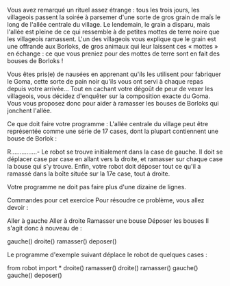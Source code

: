 Vous avez remarqué un rituel assez étrange : tous les trois jours, les villageois passent la soirée à parsemer d'une sorte de gros grain de maïs le long de l'allée centrale du village. Le lendemain, le grain a disparu, mais l'allée est pleine de ce qui ressemble à de petites mottes de terre noire que les villageois ramassent. L'un des villageois vous explique que le grain est une offrande aux Borloks, de gros animaux qui leur laissent ces « mottes » en échange : ce que vous preniez pour des mottes de terre sont en fait des bouses de Borloks !

Vous êtes pris(e) de nausées en apprenant qu'ils les utilisent pour fabriquer le Goma, cette sorte de pain noir qu'ils vous ont servi à chaque repas depuis votre arrivée… Tout en cachant votre dégoût de peur de vexer les villageois, vous décidez d'enquêter sur la composition exacte du Goma. Vous vous proposez donc pour aider à ramasser les bouses de Borloks qui jonchent l'allée.

Ce que doit faire votre programme :
L'allée centrale du village peut être représentée comme une série de 17 cases, dont la plupart contiennent une bouse de Borlok :

R...............-
Le robot se trouve initialement dans la case de gauche. Il doit se déplacer case par case en allant vers la droite, et ramasser sur chaque case la bouse qui s'y trouve. Enfin, votre robot doit déposer tout ce qu'il a ramassé dans la boîte située sur la 17e case, tout à droite.

Votre programme ne doit pas faire plus d'une dizaine de lignes.


Commandes pour cet exercice
Pour résoudre ce problème, vous allez devoir :

Aller à gauche
Aller à droite
Ramasser une bouse
Déposer les bouses
Il s'agit donc à nouveau de :

gauche()
droite()
ramasser()
deposer()

Le programme d'exemple suivant déplace le robot de quelques cases :

from robot import *
droite()
ramasser()
droite()
ramasser()
gauche()
gauche()
deposer()